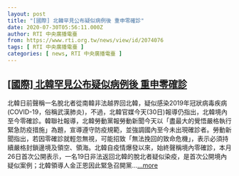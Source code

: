 ```yaml
---
layout: post
title: "[國際] 北韓罕見公布疑似病例後 重申零確診"
date: 2020-07-30T05:56:11.000Z
author: RTI 中央廣播電臺
from: https://www.rti.org.tw/news/view/id/2074076
tags: [ RTI 中央廣播電臺 ]
categories: [ news, RTI 中央廣播電臺 ]
---
```

<!--1596088571000-->
[[國際] 北韓罕見公布疑似病例後 重申零確診](https://www.rti.org.tw/news/view/id/2074076)
------

<div>
北韓日前聲稱一名脫北者從南韓非法越界回北韓，疑似感染2019年冠狀病毒疾病(COVID-19，俗稱武漢肺炎)，不過，北韓官媒今天(30日)報導仍指出，北韓境內至今零確診。韓聯社報導，北韓勞動黨報勞動新聞今天以「盡最大的覺悟嚴格執行緊急防疫措施」為題，宣導遵守防疫規範，並強調國內至今未出現確診者。勞動新聞指出，若因零確診就輕忽無視，可能招致「無法挽回的致命危機」，表示必須持續嚴格封鎖邊境及領空、領海。北韓自疫情爆發以來，始終聲稱境內零確診，本月26日首次公開表示，一名19日非法返回北韓的脫北者疑似染疫，是首次公開境內疑似案例；北韓領導人金正恩因此緊急召開黨...<a target="_blank" href="https://www.rti.org.tw/news/view/id/2074076">...more</a>
</div>
